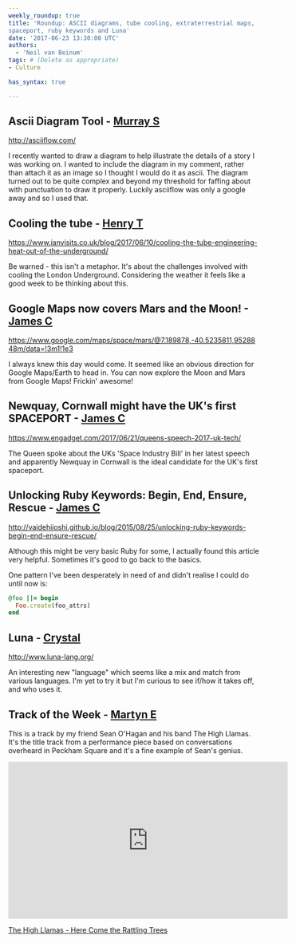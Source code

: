 ```yaml
---
weekly_roundup: true
title: 'Roundup: ASCII diagrams, tube cooling, extraterrestrial maps, 
spaceport, ruby keywords and Luna'
date: '2017-06-23 13:30:00 UTC'
authors:
  - 'Neil van Beinum'
tags: # (Delete as appropriate)
- Culture

has_syntax: true

---
```


## Ascii Diagram Tool - [Murray S](/team#murray-steele)

http://asciiflow.com/

I recently wanted to draw a diagram to help illustrate the 
details of a story I was working on.  I wanted to include the
diagram in my comment, rather than attach it as an image so
I thought I would do it as ascii.  The diagram turned out to
be quite complex and beyond my threshold for faffing about
with punctuation to draw it properly.  Luckily asciiflow was
only a google away and so I used that.

## Cooling the tube - [Henry T](/team#henry-turner)

https://www.ianvisits.co.uk/blog/2017/06/10/cooling-the-tube-engineering-heat-out-of-the-underground/

Be warned - this isn't a metaphor. It's about the challenges involved with cooling the London Underground. Considering the weather it feels like a good week to be thinking about this.

## Google Maps now covers Mars and the Moon! - [James C](/team#james-cook)

https://www.google.com/maps/space/mars/@7.189878,-40.5235811,9528848m/data=!3m1!1e3

I always knew this day would come. It seemed like an obvious direction for Google Maps/Earth to head in. You can now explore the Moon and Mars from Google Maps! Frickin' awesome!

## Newquay, Cornwall might have the UK's first SPACEPORT - [James C](/team#james-cook)

https://www.engadget.com/2017/06/21/queens-speech-2017-uk-tech/

The Queen spoke about the UKs 'Space Industry Bill' in her latest speech and apparently Newquay in Cornwall is the ideal candidate for the UK's first spaceport.

## Unlocking Ruby Keywords: Begin, End, Ensure, Rescue - [James C](/team#james-cook)

http://vaidehijoshi.github.io/blog/2015/08/25/unlocking-ruby-keywords-begin-end-ensure-rescue/

Although this might be very basic Ruby for some, I actually found this article very helpful. Sometimes it's good to go back to the basics.

One pattern I've been desperately in need of and didn't realise I could do until now is:

```ruby
@foo ||= begin
  Foo.create(foo_attrs)
end
```
## Luna - [Crystal](http://twitter.com/haironfire907)

http://www.luna-lang.org/

An interesting new "language" which seems like a mix and match from various languages. I'm yet to try it but I'm curious to see if/how it takes off, and who uses it.

## Track of the Week - [Martyn E](/team#martyn-evans)

This is a track by my friend Sean O'Hagan and his band The High Llamas. It's the title track from a performance piece based on conversations overheard in Peckham Square and it's a fine example of Sean's genius.

<iframe width="560" height="315" src="https://www.youtube.com/embed/D-7h9cfoDlw" frameborder="0" allowfullscreen></iframe>

[The High Llamas - Here Come the Rattling Trees](https://www.youtube.com/watch?v=D-7h9cfoDlw&feature=youtu.be)
